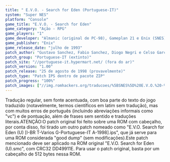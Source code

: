 ```yaml
---
title: " E.V.O. - Search for Eden (Portuguese-IT)"
system: "Super NES"
platform: "Console"
game_title: "E.V.O. - Search for Eden"
game_category: "Ação - RPG"
game_players: "1"
game_developer: "Almanic (original de PC-98), Gameplan 21 e Enix (SNES)"
game_publisher: "Enix"
game_release_date: "julho de 1993"
patch_author: "Gustavo Sanchez, Fabio Sanchez, Diogo Negri e Celso Garcia"
patch_group: "Portuguese-IT (extinto)"
patch_site: "//portuguese-it.hypermart.net/ (fora do ar)"
patch_version: "1.00"
patch_release: "25 de agosto de 1998 (provavelmente)"
patch_type: "Patch IPS dentro de pacote ZIP"
patch_progress: "100%"
patch_images: ["//img.romhackers.org/traducoes/%5BSNES%5D%20E.V.O.%20-%20Search%20for%20Eden%20-%20Portuguese-IT%20-%201.png","//img.romhackers.org/traducoes/%5BSNES%5D%20E.V.O.%20-%20Search%20for%20Eden%20-%20Portuguese-IT%20-%202.png","//img.romhackers.org/traducoes/%5BSNES%5D%20E.V.O.%20-%20Search%20for%20Eden%20-%20Portuguese-IT%20-%203.png"]
---
```

Tradução regular, sem fonte acentuada, com boa parte do texto do jogo traduzido (notavelmente, termos científicos em latim sem tradução), mas com muitos erros de português (incluindo abreviações informais como "vc") e de pontuação, além de frases sem sentido e traduções literais.ATENÇÃO:O patch original foi feito sobre uma ROM com cabeçalho, por conta disso, foi tirado um outro patch nomeado como "E.V.O. Search for Eden (U) [I-BR T-Varios G-Portuguese-IT A-1998].ips", que já serve para uma ROM considerada "good dump" (sem modificações).Este patch mencionado deve ser aplicado na ROM original "E.V.O. Search for Eden (U).smc", com CRC32 DD49911E. Para usar o patch original, basta por um cabeçalho de 512 bytes nessa ROM.